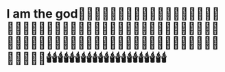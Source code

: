 # I am the god🎁🥳🙏🥳😱🥳😱🥳🎁🥳🎉🥳🙏🥳🙏🥳🙏🥳🎁🥳🎁🎁😃🎁🥳🎁😘😃😱😃😱😃😱😃😱😃😘😃😘😃😘😃😘😃😘😃😘😃😱😃😱😃😱😃😘😃😘😃😘😃😘😃😘😃😘😃😘😃😘😃😘😃😱😃😱😃😱🕯️🕯️🕯️🕯️🕯️🕯️🕯️🕯️🕯️🕯️🕯️🕯️🕯️🕯️🕯️🕯️🕯️🕯️🕯️🕯️🕯️
